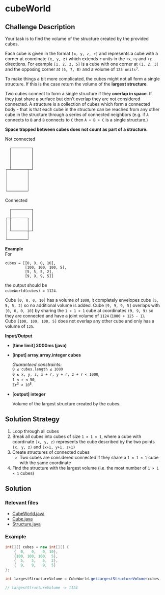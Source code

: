# cubeWorld

## Challenge Description

Your task is to find the volume of the structure created by the provided cubes.

Each cube is given in the format `[x, y, z, r]` and represents a cube with a corner at coordinate `(x, y, z)` which extends `r` units in the `+x`, `+y` and `+z` directions. For example `[1, 2, 3, 5]` is a cube with one corner at `(1, 2, 3)` and the opposing corner at `(6, 7, 8)` and a volume of <code>125 units<sup>3</sup></code>.

To make things a bit more complicated, the cubes might not all form a single structure. If this is the case return the volume of the **largest structure**.

Two cubes connect to form a single structure if they **overlap in space**. If they just share a surface but don't overlap they are not considered connected.
A structure is a collection of cubes which form a connected body - that is that each cube in the structure can be reached from any other cube in the structure through a series of connected neighbors (e.g. if `A` connects to `B` and `B` connects to `C` then `A + B + C` is a single structure.)

**Space trapped between cubes does not count as part of a structure.**

Not connected

```
  ┌─────────┐
  │         │
  │         │
  │         │
  │         │
┌─┴───────┬─┘
│         │
│         │
│         │
│         │
└─────────┘
```

Connected

```
  ┌─────────┐
  │         │
┌─┼───────┐ │
│ │       │ │
│ │       │ │
│ └───────┼─┘
│         │
└─────────┘
```

**Example**  
For

```
cubes = [[0, 0, 0, 10],
         [100, 100, 100, 5],
         [5, 5, 5, 2],
         [9, 9, 9, 5]]
```

the output should be  
`cubeWorld(cubes) = 1124`.

Cube `[0, 0, 0, 10]` has a volume of `1000`, it completely envelopes cube `[5, 5, 5, 2]` so no additional volume is added. Cube `[9, 9, 9, 5]` overlaps with `[0, 0, 0, 10]` by sharing the `1 × 1 × 1` cube at coordinates `(9, 9, 9)` so they are connected and have a joint volume of `1124` (`1000 + 125 - 1`).  
Cube `[100, 100, 100, 5]` does not overlap any other cube and only has a volume of `125`.

**Input/Output**

* **[time limit] 3000ms (java)**
* **[input] array.array.integer cubes**

  *Guaranteed constraints:*  
  `0 ≤ cubes.length ≤ 1000`  
  `0 ≤ x, y, z, x + r, y + r, z + r < 1000`,  
  `1 ≤ r ≤ 50`,  
  <code>Σr<sup>3</sup> < 10<sup>6</sup></code>.

* **[output] integer**

  Volume of the largest structure created by the cubes.

## Solution Strategy

1. Loop through all cubes
2. Break all cubes into cubes of size `1 × 1 × 1`, where a cube with coordinate `(x, y, z)` represents the cube described by the two points `(x, y, z)` and `(x+1, y+1, z+1)`
3. Create structures of connected cubes
    * Two cubes are considered connected if they share a `1 × 1 × 1` cube with the same coordinate
4. Find the structure with the largest volume (i.e. the most number of `1 × 1 × 1` cubes)

## Solution

### Relevant files

* [CubeWorld.java](https://github.com/jimmynguyen/codefights/blob/master/cubeWorld/src/main/java/CubeWorld.java)
* [Cube.java](https://github.com/jimmynguyen/codefights/blob/master/cubeWorld/src/main/java/Cube.java)
* [Structure.java](https://github.com/jimmynguyen/codefights/blob/master/cubeWorld/src/main/java/Structure.java)

### Example

```java
int[][] cubes = new int[][] {
    {  0,   0,   0, 10},
    {100, 100, 100,  5},
    {  5,   5,   5,  2},
    {  9,   9,   9,  5}
};

int largestStructureVolume = CubeWorld.getLargestStructureVolume(cubes);

// largestStructureVolume -> 1124
```
